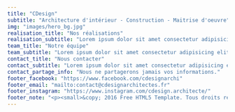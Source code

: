 ```yaml
---
title: "CDesign"
subtitle: "Architecture d'intérieur - Construction - Maitrise d'oeuvre"
img: "images/hero_bg.jpg"
realisation_title: "Nos réalisations"
realisation_subtitle: "Lorem ipsum dolor sit amet consectetur adipisicing elit. Eveniet nam itaque ipsam iste provident quo ipsam iste provident."
team_title: "Notre équipe"
team_subtitle: "Lorem ipsum dolor sit amet consectetur adipisicing elit. Eveniet nam itaque ipsam iste provident quo ipsam iste provident."
contact_title: "Nous contacter"
contact_subtitle: "Lorem ipsum dolor sit amet consectetur adipisicing elit. Eveniet nam itaque ipsam iste provident quo ipsam iste provident."
contact_partage_info: "Nous ne partagerons jamais vos informations."
footer_facebook: "https://www.facebook.com/cdesignarchi"
footer_email: "mailto:contact@cdesignarchitectes.fr"
footer_instagram: "https://www.instagram.com/cdesign.architecte/"
footer_note: "<p><small>&copy; 2016 Free HTML5 Template. Tous droits réservés. <br> Design par <a href='http://freehtml5.co/' target='_blank'>FreeHTML5.co</a> Images démo: <a href='http://pexels.com/' target='_blank'>Pexels</a><br>Hugo port par <a href='https://github.com/SteveLane/' target='_blank'>SteveLane</a></small></p>"
---
```

